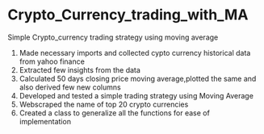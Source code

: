 # Crypto_Currency_trading_with_MA
Simple Crypto_currency trading strategy using moving average
1. Made necessary imports and collected cypto currency historical data from yahoo finance 
2. Extracted few insights from the data 
3. Calculated 50 days closing price moving average,plotted the same and also derived few new columns 
4. Developed and tested a simple trading strategy using Moving Average
5. Webscraped the name of top 20 crypto currencies
7. Created a class to generalize all the functions for ease of implementation  
